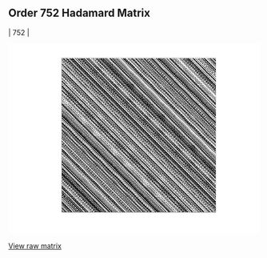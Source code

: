 ## Order 752 Hadamard Matrix

| 752 |

<img src="752.png" class="img-responsive" alt=""> 

[View raw matrix](order752.txt)
